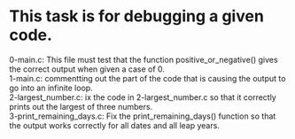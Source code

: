 # This task is for debugging a given code.  

0-main.c:  This file must test that the function positive_or_negative() gives the correct output when given a case of 0.  
1-main.c: commentting out the part of the code that is causing the output to go into an infinite loop.  
2-largest_number.c: ix the code in 2-largest_number.c so that it correctly prints out the largest of three numbers.  
3-print_remaining_days.c: Fix the print_remaining_days() function so that the output works correctly for all dates and all leap years.
